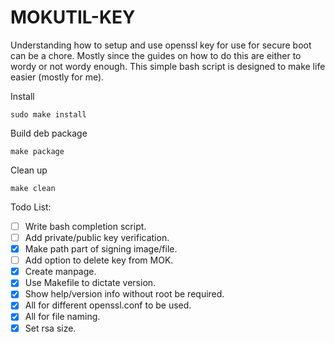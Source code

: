 # MOKUTIL-KEY

Understanding how to setup and use openssl key for use for secure boot can be a chore. Mostly
since the guides on how to do this are either to wordy or not wordy enough. This simple bash
script is designed to make life easier (mostly for me).



Install
```
sudo make install
```

Build deb package
```
make package
```

Clean up
```
make clean
```

Todo List:
- [ ] Write bash completion script.
- [ ] Add private/public key verification.
- [x] Make path part of signing image/file.
- [ ] Add option to delete key from MOK.
- [x] Create manpage.
- [x] Use Makefile to dictate version.
- [x] Show help/version info without root be required.
- [x] All for different openssl.conf to be used.
- [x] All for file naming.
- [x] Set rsa size.
